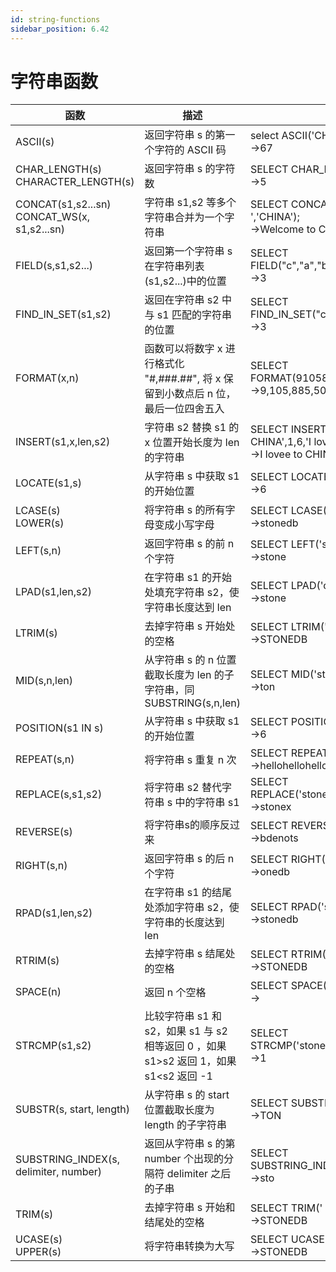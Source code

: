 ```yaml
---
id: string-functions
sidebar_position: 6.42
---
```


# 字符串函数
| **函数** | **描述** | **示例** |
| --- | --- | --- |
| ASCII(s) | 返回字符串 s 的第一个字符的 ASCII 码 | select ASCII('CHINA');<br />->67 |
| CHAR_LENGTH(s)<br />CHARACTER_LENGTH(s) | 返回字符串 s 的字符数 | SELECT CHAR_LENGTH('CHINA');<br />->5 |
| CONCAT(s1,s2...sn)<br />CONCAT_WS(x, s1,s2...sn) | 字符串 s1,s2 等多个字符串合并为一个字符串 | SELECT CONCAT('Welcome to ','CHINA');<br />->Welcome to CHINA  |
| FIELD(s,s1,s2...) | 返回第一个字符串 s 在字符串列表(s1,s2...)中的位置 | SELECT FIELD("c","a","b","c","d","e");<br />->3 |
| FIND_IN_SET(s1,s2) | 返回在字符串 s2 中与 s1 匹配的字符串的位置 | SELECT FIND_IN_SET("c","a,b,c,d,e");<br />->3 |
| FORMAT(x,n) | 函数可以将数字 x 进行格式化 "#,###.##", 将 x 保留到小数点后 n 位，最后一位四舍五入 | SELECT FORMAT(9105885500.534,2); <br />->9,105,885,500.53 |
| INSERT(s1,x,len,s2) | 字符串 s2 替换 s1 的 x 位置开始长度为 len 的字符串 | SELECT INSERT('Welcome to CHINA',1,6,'I love');<br />->I lovee to CHINA  |
| LOCATE(s1,s) | 从字符串 s 中获取 s1 的开始位置 | SELECT LOCATE('db','stonedb'); <br />->6 |
| LCASE(s)<br />LOWER(s) | 将字符串 s 的所有字母变成小写字母 | SELECT LCASE('STONEDB');<br />->stonedb |
| LEFT(s,n) | 返回字符串 s 的前 n 个字符 | SELECT LEFT('stonedb',5);<br />->stone |
| LPAD(s1,len,s2) | 在字符串 s1 的开始处填充字符串 s2，使字符串长度达到 len | SELECT LPAD('one',5,'st');<br />->stone |
| LTRIM(s) | 去掉字符串 s 开始处的空格 | SELECT LTRIM('    STONEDB');<br />->STONEDB |
| MID(s,n,len) | 从字符串 s 的 n 位置截取长度为 len 的子字符串，同 SUBSTRING(s,n,len) | SELECT MID('stonedb',2,3);<br />->ton |
| POSITION(s1 IN s) | 从字符串 s 中获取 s1 的开始位置 | SELECT POSITION('db'in'stonedb');<br />->6 |
| REPEAT(s,n) | 将字符串 s 重复 n 次 | SELECT REPEAT('hello',3);<br />->hellohellohello |
| REPLACE(s,s1,s2) | 将字符串 s2 替代字符串 s 中的字符串 s1 | SELECT REPLACE('stonedb','db','x');<br />->stonex |
| REVERSE(s) | 将字符串s的顺序反过来 | SELECT REVERSE('stonedb');<br />->bdenots |
| RIGHT(s,n) | 返回字符串 s 的后 n 个字符 | SELECT RIGHT('stonedb',5);<br />->onedb |
| RPAD(s1,len,s2) | 在字符串 s1 的结尾处添加字符串 s2，使字符串的长度达到 len | SELECT RPAD('stone',7,'db');<br />->stonedb |
| RTRIM(s) | 去掉字符串 s 结尾处的空格 | SELECT RTRIM('STONEDB ');<br />->STONEDB |
| SPACE(n) | 返回 n 个空格 | SELECT SPACE(10);<br />->        |
| STRCMP(s1,s2) | 比较字符串 s1 和 s2，如果 s1 与 s2 相等返回 0 ，如果 s1>s2 返回 1，如果 s1<s2 返回 -1 | SELECT STRCMP('stonedb','stone');<br />->1 |
| SUBSTR(s, start, length) | 从字符串 s 的 start 位置截取长度为 length 的子字符串 | SELECT SUBSTR('STONEDB',2,3);<br />->TON |
| SUBSTRING_INDEX(s, delimiter, number) | 返回从字符串 s 的第 number 个出现的分隔符 delimiter 之后的子串 | SELECT SUBSTRING_INDEX('stonedb','n',1);<br />->sto |
| TRIM(s) | 去掉字符串 s 开始和结尾处的空格 | SELECT TRIM('    STONEDB    ');<br />->STONEDB |
| UCASE(s)<br />UPPER(s) | 将字符串转换为大写 | SELECT UCASE('stonedb');<br />->STONEDB |